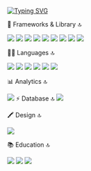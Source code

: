 
[![Typing SVG](https://readme-typing-svg.demolab.com?font=Fira+Code&pause=1000&width=435&lines=Hi+there+I'm+a+Frontend+Developer;I+'am+good+with+Next+Js+and++React+JS;I'm+passionate+of+building+clean+UI)](https://git.io/typing-svg)

🚀 Frameworks & Library 🔝

<img src="https://img.shields.io/badge/Ant%20Design-1890FF?style=for-the-badge&logo=antdesign&logoColor=white](https://img.shields.io/badge/Babel-F9DC3E?style=for-the-badge&logo=babel&logoColor=white" /> <img src="https://img.shields.io/badge/Bootstrap-563D7C?style=for-the-badge&logo=bootstrap&logoColor=white" /> <img src="https://img.shields.io/badge/Express.js-000000?style=for-the-badge&logo=express&logoColor=white" /> <img src="https://img.shields.io/badge/npm-CB3837?style=for-the-badge&logo=npm&logoColor=white" /> <img src="https://img.shields.io/badge/React-20232A?style=for-the-badge&logo=react&logoColor=61DAFB" /> <img src="https://img.shields.io/badge/React_Router-CA4245?style=for-the-badge&logo=react-router&logoColor=white" /> <img src="https://img.shields.io/badge/Redux-593D88?style=for-the-badge&logo=redux&logoColor=white" /> <img src="https://img.shields.io/badge/redis-CC0000.svg?&style=for-the-badge&logo=redis&logoColor=white" /> <img src="https://img.shields.io/badge/Sass-CC6699?style=for-the-badge&logo=sass&logoColor=white" />

👩‍💻 Languages 🔝

<img src="https://img.shields.io/badge/JavaScript-323330?style=for-the-badge&logo=javascript&logoColor=F7DF1E" /> <img src="https://img.shields.io/badge/json-5E5C5C?style=for-the-badge&logo=json&logoColor=white" /> <img src="https://img.shields.io/badge/TypeScript-007ACC?style=for-the-badge&logo=typescript&logoColor=white" /> <img src="https://img.shields.io/badge/PHP-777BB4?style=for-the-badge&logo=php&logoColor=white" /> <img src="https://img.shields.io/badge/HTML5-E34F26?style=for-the-badge&logo=html5&logoColor=white" /> <img src="https://img.shields.io/badge/Dart-0175C2?style=for-the-badge&logo=dart&logoColor=white" />

📊 Analytics 🔝
                                                                                                  
 <img src="https://img.shields.io/badge/Google%20Analytics-E37400?style=for-the-badge&logo=google%20analytics&logoColor=white" />                                                                              
⚡ Database 🔝
                                                                                                                              
<img src="https://img.shields.io/badge/MongoDB-4EA94B?style=for-the-badge&logo=mongodb&logoColor=white" />

🖍 Design 🔝
                                                                                                       
<img src="https://img.shields.io/badge/Figma-F24E1E?style=for-the-badge&logo=figma&logoColor=white" />
                                                                                                   
📚 Education 🔝

<img src="https://img.shields.io/badge/Udemy-EC5252?style=for-the-badge&logo=Udemy&logoColor=white" /> <img src="https://img.shields.io/badge/MDN_Web_Docs-black?style=for-the-badge&logo=mdnwebdocs&logoColor=white" /> <img src="https://img.shields.io/badge/Slideshare-0077B5?style=for-the-badge&logo=slideshare&logoColor=white" />



